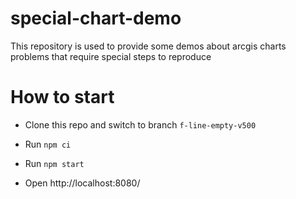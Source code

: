 # special-chart-demo

This repository is used to provide some demos about arcgis charts problems that require special steps to reproduce

# How to start

- Clone this repo and switch to branch `f-line-empty-v500`

- Run `npm ci`

- Run `npm start`

- Open http://localhost:8080/

